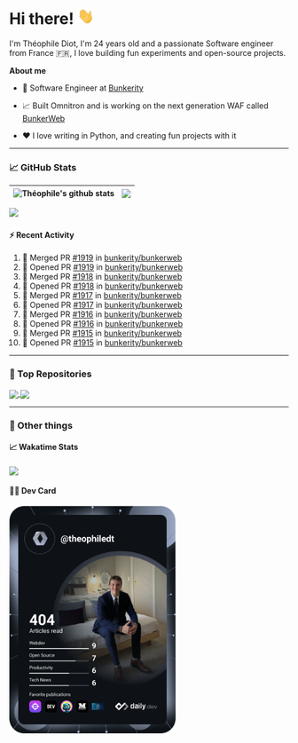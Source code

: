 # Hi there! <img src="./wave.gif" width="30px" height="30px" />

I'm Théophile Diot, I'm 24 years old and a passionate Software engineer from France 🇫🇷, I love building fun experiments and open-source projects.

**About me**

- 💼 Software Engineer at [Bunkerity](https://www.bunkerity.com/)

- 📈 Built Omnitron and is working on the next generation WAF called [BunkerWeb](https://www.bunkerweb.io)

- ❤️ I love writing in Python, and creating fun projects with it

---

### 📈 GitHub Stats

| <img align="center" src="https://github-readme-stats.vercel.app/api?username=TheophileDiot&show_icons=true&include_all_commits=true&theme=algolia&hide_border=true&rank_icon=github" alt="Théophile's github stats" /> | <img align="center" src="https://github-readme-stats.vercel.app/api/top-langs/?username=TheophileDiot&layout=compact&theme=algolia&hide_border=true" /> |
| ---------------------------------------------------------------------------------------------------------------------------------------------------------------------------------------------------------------------- | ------------------------------------------------------------------------------------------------------------------------------------------------------- |

![](https://github-readme-activity-graph.vercel.app/graph?username=TheophileDiot&theme=tokyo-night)

#### :zap: Recent Activity

<!--START_SECTION:activity-->
1. 🎉 Merged PR [#1919](https://github.com/bunkerity/bunkerweb/pull/1919) in [bunkerity/bunkerweb](https://github.com/bunkerity/bunkerweb)
2. 💪 Opened PR [#1919](https://github.com/bunkerity/bunkerweb/pull/1919) in [bunkerity/bunkerweb](https://github.com/bunkerity/bunkerweb)
3. 🎉 Merged PR [#1918](https://github.com/bunkerity/bunkerweb/pull/1918) in [bunkerity/bunkerweb](https://github.com/bunkerity/bunkerweb)
4. 💪 Opened PR [#1918](https://github.com/bunkerity/bunkerweb/pull/1918) in [bunkerity/bunkerweb](https://github.com/bunkerity/bunkerweb)
5. 🎉 Merged PR [#1917](https://github.com/bunkerity/bunkerweb/pull/1917) in [bunkerity/bunkerweb](https://github.com/bunkerity/bunkerweb)
6. 💪 Opened PR [#1917](https://github.com/bunkerity/bunkerweb/pull/1917) in [bunkerity/bunkerweb](https://github.com/bunkerity/bunkerweb)
7. 🎉 Merged PR [#1916](https://github.com/bunkerity/bunkerweb/pull/1916) in [bunkerity/bunkerweb](https://github.com/bunkerity/bunkerweb)
8. 💪 Opened PR [#1916](https://github.com/bunkerity/bunkerweb/pull/1916) in [bunkerity/bunkerweb](https://github.com/bunkerity/bunkerweb)
9. 🎉 Merged PR [#1915](https://github.com/bunkerity/bunkerweb/pull/1915) in [bunkerity/bunkerweb](https://github.com/bunkerity/bunkerweb)
10. 💪 Opened PR [#1915](https://github.com/bunkerity/bunkerweb/pull/1915) in [bunkerity/bunkerweb](https://github.com/bunkerity/bunkerweb)
<!--END_SECTION:activity-->

---

### 🔧 Top Repositories

<a href="https://github.com/bunkerity/bunkerweb">
  <img align="center" src="https://github-readme-stats.vercel.app/api/pin/?username=Bunkerity&repo=bunkerweb&theme=algolia" />
</a>
<a href="https://github.com/TheophileDiot/Omnitron">
  <img align="center" src="https://github-readme-stats.vercel.app/api/pin/?username=TheophileDiot&repo=Omnitron&theme=algolia" />
</a>

---

### 🎉 Other things

#### 📈 Wakatime Stats

<a href="https://wakatime.com/@theophile_bunkerity">
  <img align="center" src="https://github-readme-stats.vercel.app/api/wakatime?username=3aa5ce41-c253-43d9-8441-a721e446a45f&layout=compact&theme=algolia" />
</a>

#### 👨‍💻 Dev Card

<a href="https://app.daily.dev/TheophileDt">
  <img src="./devcard.svg" width="300" alt="Théophile Diot's Dev Card"/>
</a>
